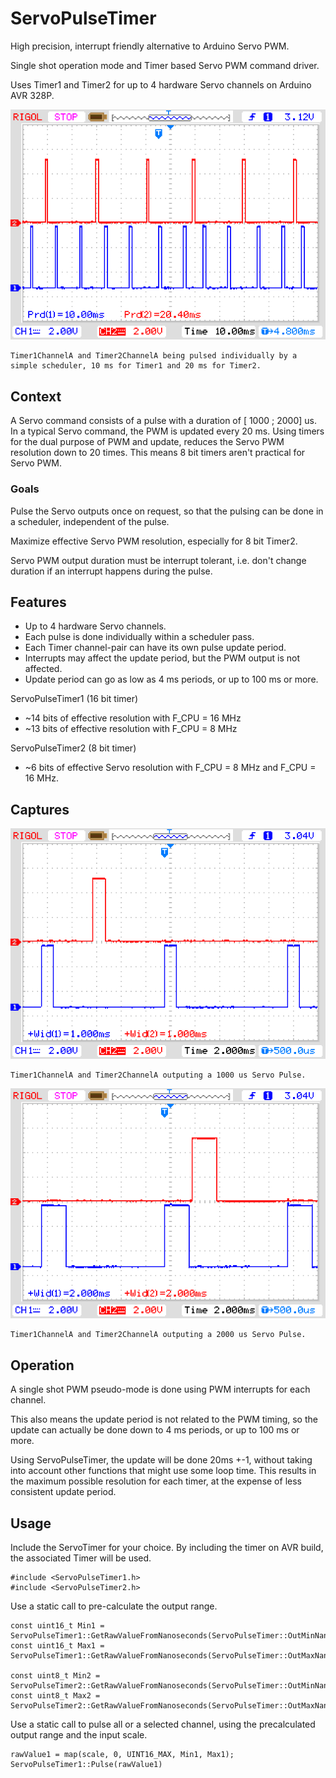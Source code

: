 # ServoPulseTimer


High precision, interrupt friendly alternative to Arduino Servo PWM.

Single shot operation mode and Timer based Servo PWM command driver. 

Uses Timer1 and Timer2 for up to 4 hardware Servo channels on Arduino AVR 328P.


![](https://github.com/GitMoDu/ServoPulseTimer/blob/master/Media/demomulti.png?raw=true)

    Timer1ChannelA and Timer2ChannelA being pulsed individually by a simple scheduler, 10 ms for Timer1 and 20 ms for Timer2.


## Context
A Servo command consists of a pulse with a duration of [ 1000 ; 2000] us. In a typical Servo command, the PWM is updated every 20 ms. Using timers for the dual purpose of PWM and update, reduces the Servo PWM resolution down to 20 times. This means 8 bit timers aren't practical for Servo PWM.

### Goals
Pulse the Servo outputs once on request, so that the pulsing can be done in a scheduler, independent of the pulse.

Maximize effective Servo PWM resolution, especially for 8 bit Timer2.

Servo PWM output duration must be interrupt tolerant, i.e. don't change duration if an interrupt happens during the pulse.


## Features

- Up to 4 hardware Servo channels.
- Each pulse is done individually within a scheduler pass.
- Each Timer channel-pair can have its own pulse update period.
- Interrupts may affect the update period, but the PWM output is not affected.
- Update period can go as low as 4 ms periods, or up to 100 ms or more.

ServoPulseTimer1 (16 bit timer)
- ~14 bits of effective resolution with F_CPU = 16 MHz
- ~13 bits of effective resolution with F_CPU = 8 MHz

ServoPulseTimer2 (8 bit timer)
- ~6 bits of effective Servo resolution with F_CPU = 8 MHz and F_CPU = 16 MHz.


## Captures

![](https://github.com/GitMoDu/ServoPulseTimer/blob/master/Media/min.png?raw=true)

    Timer1ChannelA and Timer2ChannelA outputing a 1000 us Servo Pulse.
    
![](https://github.com/GitMoDu/ServoPulseTimer/blob/master/Media/max.png?raw=true)

    Timer1ChannelA and Timer2ChannelA outputing a 2000 us Servo Pulse.



## Operation

A single shot PWM pseudo-mode is done using PWM interrupts for each channel.

This also means the update period is not related to the PWM timing, so the update can actually be done down to 4 ms periods, or up to 100 ms or more.

Using ServoPulseTimer, the update will be done 20ms +-1, without taking into account other functions that might use some loop time. This results in the maximum possible resolution for each timer, at the expense of less consistent update period.


## Usage

Include the ServoTimer for your choice. By including the timer on AVR build, the associated Timer will be used.

    #include <ServoPulseTimer1.h>
    #include <ServoPulseTimer2.h>

Use a static call to pre-calculate the output range.
  
    const uint16_t Min1 = ServoPulseTimer1::GetRawValueFromNanoseconds(ServoPulseTimer::OutMinNanos);
    const uint16_t Max1 = ServoPulseTimer1::GetRawValueFromNanoseconds(ServoPulseTimer::OutMaxNanos);

    const uint8_t Min2 = ServoPulseTimer2::GetRawValueFromNanoseconds(ServoPulseTimer::OutMinNanos);
    const uint8_t Max2 = ServoPulseTimer2::GetRawValueFromNanoseconds(ServoPulseTimer::OutMaxNanos);
  
Use a static call to pulse all or a selected channel, using the precalculated output range and the input scale.

    rawValue1 = map(scale, 0, UINT16_MAX, Min1, Max1);
    ServoPulseTimer1::Pulse(rawValue1)
